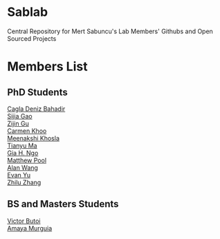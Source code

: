 # Sablab
Central Repository for Mert Sabuncu's Lab Members' Githubs and Open Sourced Projects

# Members List

## PhD Students
[Cagla Deniz Bahadir](https://github.com/cagladbahadir)\
[Sijia Gao]()\
[Zijin Gu](https://github.com/zijin-gu)\
[Carmen Khoo](https://github.com/carmkhoo)\
[Meenakshi Khosla](https://github.com/mk2299)\
[Tianyu Ma](https://github.com/tym002)\
[Gia H. Ngo](https://github.com/ngohgia)\
[Matthew Pool]()\
[Alan Wang](https://github.com/alanqrwang)\
[Evan Yu](https://github.com/evanmy)\
[Zhilu Zhang](https://github.com/zhiluzhang123)

## BS and Masters Students
[Victor Butoi](https://github.com/VictorButoi)\
[Amaya Murguia]()


